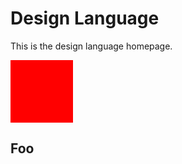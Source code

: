 # Design Language
This is the design language homepage.

<div style="background: red; height: 100px; width: 100px"></div>

## Foo